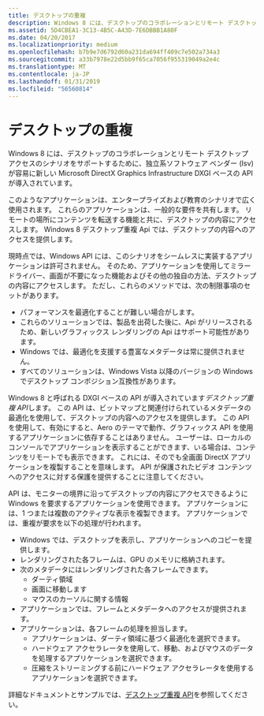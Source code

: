 ```yaml
---
title: デスクトップの重複
description: Windows 8 には、デスクトップのコラボレーションとリモート デスクトップ アクセスのシナリオをサポートするために、独立系ソフトウェア ベンダー (Isv) が容易に新しい Microsoft DirectX Graphics Infrastructure DXGI ベースの API が導入されています。
ms.assetid: 5D4CBEA1-3C13-4B5C-A43D-7E6DBBB1A80F
ms.date: 04/20/2017
ms.localizationpriority: medium
ms.openlocfilehash: b7b9e7d6792d60a231da694ff409c7e502a734a3
ms.sourcegitcommit: a33b7978e22d5bb9f65ca7056f955319049a2e4c
ms.translationtype: MT
ms.contentlocale: ja-JP
ms.lasthandoff: 01/31/2019
ms.locfileid: "56560814"
---
```

# <a name="desktop-duplication"></a>デスクトップの重複


Windows 8 には、デスクトップのコラボレーションとリモート デスクトップ アクセスのシナリオをサポートするために、独立系ソフトウェア ベンダー (Isv) が容易に新しい Microsoft DirectX Graphics Infrastructure DXGI ベースの API が導入されています。

このようなアプリケーションは、エンタープライズおよび教育のシナリオで広く使用されます。 これらのアプリケーションは、一般的な要件を共有します。 リモートの場所にコンテンツを転送する機能と共に、デスクトップの内容にアクセスします。 Windows 8 デスクトップ重複 Api では、デスクトップの内容へのアクセスを提供します。

現時点では、Windows API には、このシナリオをシームレスに実装するアプリケーションは許可されません。 そのため、アプリケーションを使用してミラー ドライバー、画面が不要になった機能およびその他の独自の方法、デスクトップの内容にアクセスします。 ただし、これらのメソッドでは、次の制限事項のセットがあります。

-   パフォーマンスを最適化することが難しい場合がします。
-   これらのソリューションでは、製品を出荷した後に、Api がリリースされるため、新しいグラフィックス レンダリングの Api はサポート可能性があります。
-   Windows では、最適化を支援する豊富なメタデータは常に提供されません。
-   すべてのソリューションは、Windows Vista 以降のバージョンの Windows でデスクトップ コンポジション互換性があります。

Windows 8 と呼ばれる DXGI ベースの API が導入されています*デスクトップ重複 API*します。 この API は、ビットマップと関連付けられているメタデータの最適化を使用して、デスクトップの内容へのアクセスを提供します。 この API を使用して、有効にすると、Aero のテーマで動作、グラフィックス API を使用するアプリケーションに依存することはありません。 ユーザーは、ローカルのコンソールでアプリケーションを表示することができます、いる場合は、コンテンツをリモートでも表示できます。 これには、そのでも全画面 DirectX アプリケーションを複製することを意味します。 API が保護されたビデオ コンテンツへのアクセスに対する保護を提供することに注意してください。

API は、モニターの境界に沿ってデスクトップの内容にアクセスできるように Windows を要求するアプリケーションを使用できます。 アプリケーションには、1 つまたは複数のアクティブな表示を複製できます。 アプリケーションでは、重複が要求を以下の処理が行われます。

-   Windows では、デスクトップを表示し、アプリケーションへのコピーを提供します。
-   レンダリングされた各フレームは、GPU のメモリに格納されます。
-   次のメタデータにはレンダリングされた各フレームできます。
    -   ダーティ領域
    -   画面に移動します
    -   マウスのカーソルに関する情報
-   アプリケーションでは、フレームとメタデータへのアクセスが提供されます。
-   アプリケーションは、各フレームの処理を担当します。
    -   アプリケーションは、ダーティ領域に基づく最適化を選択できます。
    -   ハードウェア アクセラレータを使用して、移動、およびマウスのデータを処理するアプリケーションを選択できます。
    -   圧縮をストリーミングする前にハードウェア アクセラレータを使用するアプリケーションを選択できます。

詳細なドキュメントとサンプルでは、[デスクトップ重複 API](https://msdn.microsoft.com/library/windows/desktop/hh404487)を参照してください。

 

 






